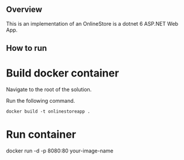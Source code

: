 ## Overview

This is an implementation of an OnlineStore is a dotnet 6 ASP.NET Web App.

## How to run

# Build docker container

Navigate to the root of the solution.

Run the following command.

`docker build -t onlinestoreapp .`

# Run container

docker run -d -p 8080:80 your-image-name
